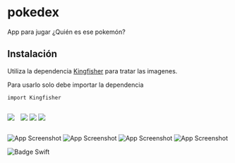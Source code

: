 # pokedex
App para jugar ¿Quién es ese pokemón?

## Instalación

Utiliza la dependencia [Kingfisher](https://swiftpackageindex.com/onevcat/Kingfisher) para tratar las imagenes.

Para usarlo solo debe importar la dependencia
```bash
import Kingfisher
```

<style>
.imagenes {
  display: flex;
}
.imagenes img:first-child {
  margin-right: 10px;
}
</style>

<div class="imagenes">
	<p align="center">
		<img src="pantallas/Pantalla_0.png"/>
		<img src="pantallas/Pantalla_1.png"/>
		<img src="pantallas/Pantalla_2.png"/>
		<img src="pantallas/Pantalla_3.png"/>
	</p>
</div>

![App Screenshot](pantallas/Pantalla_0.png)
![App Screenshot](pantallas/Pantalla_1.png)
![App Screenshot](pantallas/Pantalla_2.png)
![App Screenshot](pantallas/Pantalla_3.png)


![Badge Swift](https://img.shields.io/badge/Swift%20-F05138)